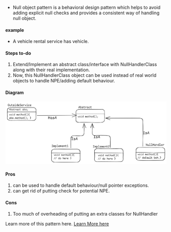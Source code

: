 - Null object pattern is a behavioral design pattern which helps to avoid adding explicit null checks and provides a consistent way of handling null object.

#### example
- A vehicle rental service has vehicle. 

#### Steps to-do
1. Extend/Implement an abstract class/interface with NullHandlerClass along with their real implementation.
2. Now, this NullHandlerClass object can be used instead of real world objects to handle NPE/adding default behaviour.

#### Diagram
![Example Of Null Object Pattern](./NullObjectPattern.png)

#### Pros
1. can be used to handle default behaviour/null pointer exceptions.
2. can get rid of putting check for potential NPE.

#### Cons
1. Too much of overheading of putting an extra classes for NullHandler


Learn more of this pattern here. [Learn More here](https://www.geeksforgeeks.org/null-object-design-pattern/)